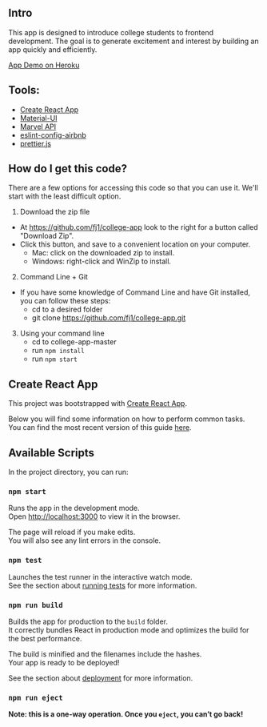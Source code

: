 ## Intro
This app is designed to introduce college students to frontend development. The goal is to generate excitement and interest by building an app quickly and efficiently.

[App Demo on Heroku](https://peaceful-island-10583.herokuapp.com)

## Tools:
* [Create React App](https://github.com/facebookincubator/create-react-app)
* [Material-UI](http://www.material-ui.com/)
* [Marvel API](https://developer.marvel.com)
* [eslint-config-airbnb](https://www.npmjs.com/package/eslint-config-airbnb)
* [prettier.js](https://github.com/prettier/prettier)

## How do I get this code?
There are a few options for accessing this code so that you can use it. We'll start with the least difficult option.

1. Download the zip file
  * At https://github.com/fj1/college-app look to the right for a button called "Download Zip".
  * Click this button, and save to a convenient location on your computer.
    * Mac: click on the downloaded zip to install.
    * Windows: right-click and WinZip to install.

2. Command Line + Git
  * If you have some knowledge of Command Line and have Git installed, you can follow these steps:
	  * cd to a desired folder
    * git clone https://github.com/fj1/college-app.git

3. Using your command line
    * cd to college-app-master
    * run `npm install`
    * run `npm start`

## Create React App
This project was bootstrapped with [Create React App](https://github.com/facebookincubator/create-react-app).

Below you will find some information on how to perform common tasks.<br>
You can find the most recent version of this guide [here](https://github.com/facebookincubator/create-react-app/blob/master/packages/react-scripts/template/README.md).

## Available Scripts

In the project directory, you can run:

### `npm start`

Runs the app in the development mode.<br>
Open [http://localhost:3000](http://localhost:3000) to view it in the browser.

The page will reload if you make edits.<br>
You will also see any lint errors in the console.

### `npm test`

Launches the test runner in the interactive watch mode.<br>
See the section about [running tests](#running-tests) for more information.

### `npm run build`

Builds the app for production to the `build` folder.<br>
It correctly bundles React in production mode and optimizes the build for the best performance.

The build is minified and the filenames include the hashes.<br>
Your app is ready to be deployed!

See the section about [deployment](#deployment) for more information.

### `npm run eject`

**Note: this is a one-way operation. Once you `eject`, you can’t go back!**
